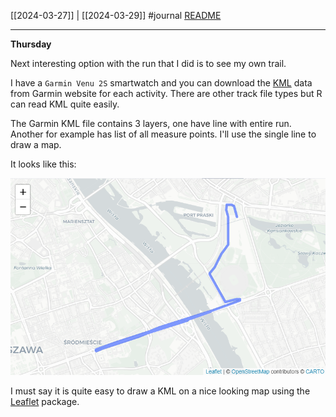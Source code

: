 [[2024-03-27]] | [[2024-03-29]]
#journal [README](../../README.md)

---
**Thursday**

Next interesting option with the run that I did is to see my own trail.

I have a `Garmin Venu 2S` smartwatch and you can download the [KML](../KML.md) data from Garmin website for each activity. There are other track file types but R can read KML quite easily. 

The Garmin KML file contains 3 layers, one have line with entire run. Another for example has list of all measure points. I'll use the single line to draw a map.

It looks like this:

![](../_attachments/Pasted%20image%2020240328224931.png)

I must say it is quite easy to draw a KML on a nice looking map using the [Leaflet](../Leaflet.md) package.